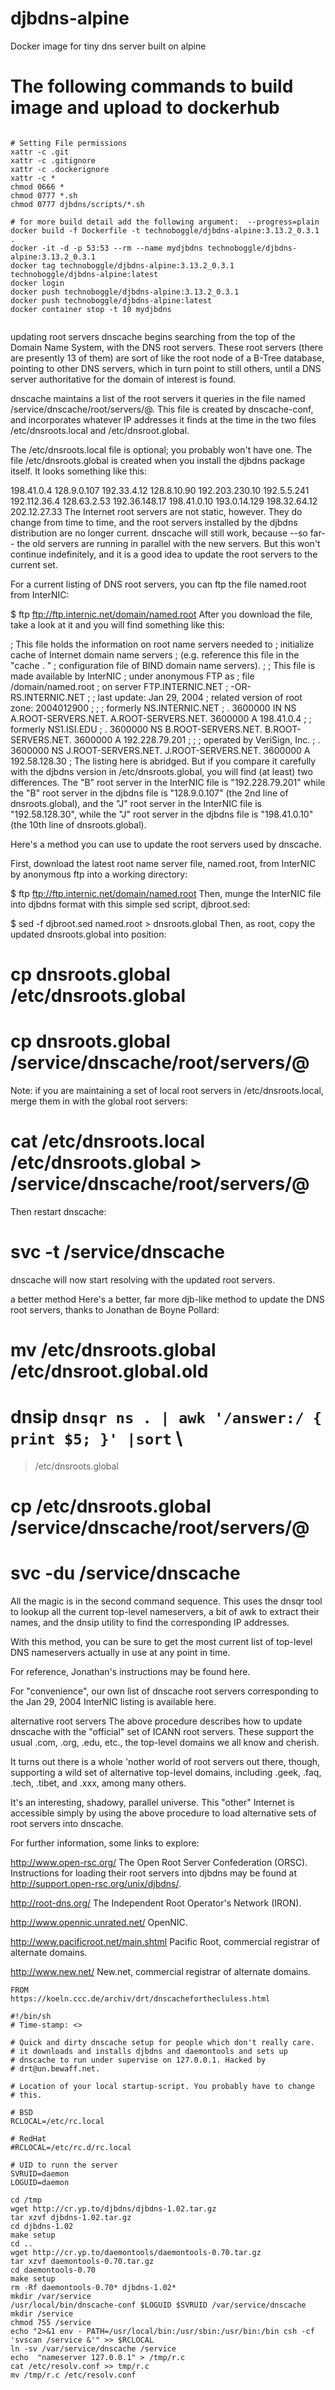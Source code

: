 # djbdns-alpine
Docker image for tiny dns server built on alpine


# The following commands to build image and upload to dockerhub
```

# Setting File permissions
xattr -c .git
xattr -c .gitignore
xattr -c .dockerignore
xattr -c *
chmod 0666 *
chmod 0777 *.sh
chmod 0777 djbdns/scripts/*.sh

# for more build detail add the following argument:  --progress=plain
docker build -f Dockerfile -t technoboggle/djbdns-alpine:3.13.2_0.3.1 .
docker -it -d -p 53:53 --rm --name mydjbdns technoboggle/djbdns-alpine:3.13.2_0.3.1
docker tag technoboggle/djbdns-alpine:3.13.2_0.3.1 technoboggle/djbdns-alpine:latest
docker login
docker push technoboggle/djbdns-alpine:3.13.2_0.3.1
docker push technoboggle/djbdns-alpine:latest
docker container stop -t 10 mydjbdns


````

updating root servers
dnscache begins searching from the top of the Domain Name System, with the DNS root servers. These root servers (there are presently 13 of them) are sort of like the root node of a B-Tree database, pointing to other DNS servers, which in turn point to still others, until a DNS server authoritative for the domain of interest is found.

dnscache maintains a list of the root servers it queries in the file named /service/dnscache/root/servers/@. This file is created by dnscache-conf, and incorporates whatever IP addresses it finds at the time in the two files /etc/dnsroots.local and /etc/dnsroot.global.

The /etc/dnsroots.local file is optional; you probably won't have one. The file /etc/dnsroots.global is created when you install the djbdns package itself. It looks something like this:

198.41.0.4
128.9.0.107
192.33.4.12
128.8.10.90
192.203.230.10
192.5.5.241
192.112.36.4
128.63.2.53
192.36.148.17
198.41.0.10
193.0.14.129
198.32.64.12
202.12.27.33
The Internet root servers are not static, however. They do change from time to time, and the root servers installed by the djbdns distribution are no longer current. dnscache will still work, because --so far-- the old servers are running in parallel with the new servers. But this won't continue indefinitely, and it is a good idea to update the root servers to the current set.

For a current listing of DNS root servers, you can ftp the file named.root from InterNIC:

$ ftp ftp://ftp.internic.net/domain/named.root
After you download the file, take a look at it and you will find something like this:

;       This file holds the information on root name servers needed to
;       initialize cache of Internet domain name servers
;       (e.g. reference this file in the "cache  .  "
;       configuration file of BIND domain name servers).
;
;       This file is made available by InterNIC 
;       under anonymous FTP as
;           file                /domain/named.root
;           on server           FTP.INTERNIC.NET
;       -OR-                    RS.INTERNIC.NET
;
;       last update:    Jan 29, 2004
;       related version of root zone:   2004012900
;
;
; formerly NS.INTERNIC.NET
;
.                        3600000  IN  NS    A.ROOT-SERVERS.NET.
A.ROOT-SERVERS.NET.      3600000      A     198.41.0.4
;
; formerly NS1.ISI.EDU
;
.                        3600000      NS    B.ROOT-SERVERS.NET.
B.ROOT-SERVERS.NET.      3600000      A     192.228.79.201
;
<snip>
;
; operated by VeriSign, Inc.
;
.                        3600000      NS    J.ROOT-SERVERS.NET.
J.ROOT-SERVERS.NET.      3600000      A     192.58.128.30
;
<snip>
The listing here is abridged. But if you compare it carefully with the djbdns version in /etc/dnsroots.global, you will find (at least) two differences. The "B" root server in the InterNIC file is "192.228.79.201" while the "B" root server in the djbdns file is "128.9.0.107" (the 2nd line of dnsroots.global), and the "J" root server in the InterNIC file is "192.58.128.30", while the "J" root server in the djbdns file is "198.41.0.10" (the 10th line of dnsroots.global).

Here's a method you can use to update the root servers used by dnscache.

First, download the latest root name server file, named.root, from InterNIC by anonymous ftp into a working directory:

$ ftp ftp://ftp.internic.net/domain/named.root
Then, munge the InterNIC file into djbdns format with this simple sed script, djbroot.sed:

$ sed -f djbroot.sed named.root > dnsroots.global
Then, as root, copy the updated dnsroots.global into position:

# cp dnsroots.global /etc/dnsroots.global
# cp dnsroots.global /service/dnscache/root/servers/@
Note: if you are maintaining a set of local root servers in /etc/dnsroots.local, merge them in with the global root servers:

# cat /etc/dnsroots.local /etc/dnsroots.global > /service/dnscache/root/servers/@
Then restart dnscache:

# svc -t /service/dnscache
dnscache will now start resolving with the updated root servers.

a better method
Here's a better, far more djb-like method to update the DNS root servers, thanks to Jonathan de Boyne Pollard:

# mv /etc/dnsroots.global /etc/dnsroot.global.old
# dnsip `dnsqr ns . | awk '/answer:/ { print $5; }' |sort` \
  > /etc/dnsroots.global
# cp /etc/dnsroots.global /service/dnscache/root/servers/@
# svc -du /service/dnscache
All the magic is in the second command sequence. This uses the dnsqr tool to lookup all the current top-level nameservers, a bit of awk to extract their names, and the dnsip utility to find the corresponding IP addresses.

With this method, you can be sure to get the most current list of top-level DNS nameservers actually in use at any point in time.

For reference, Jonathan's instructions may be found here.

For "convenience", our own list of dnscache root servers corresponding to the Jan 29, 2004 InterNIC listing is available here.

alternative root servers
The above procedure describes how to update dnscache with the "official" set of ICANN root servers. These support the usual .com, .org, .edu, etc., the top-level domains we all know and cherish.

It turns out there is a whole 'nother world of root servers out there, though, supporting a wild set of alternative top-level domains, including .geek, .faq, .tech, .tibet, and .xxx, among many others.

It's an interesting, shadowy, parallel universe. This "other" Internet is accessible simply by using the above procedure to load alternative sets of root servers into dnscache.

For further information, some links to explore:

http://www.open-rsc.org/
The Open Root Server Confederation (ORSC). Instructions for loading their root servers into djbdns may be found at http://support.open-rsc.org/unix/djbdns/.

http://root-dns.org/
The Independent Root Operator's Network (IRON).

http://www.opennic.unrated.net/
OpenNIC.

http://www.pacificroot.net/main.shtml
Pacific Root, commercial registrar of alternate domains.

http://www.new.net/
New.net, commercial registrar of alternate domains.


`````
FROM
https://koeln.ccc.de/archiv/drt/dnscacheforthecluless.html

#!/bin/sh
# Time-stamp: <>

# Quick and dirty dnscache setup for people which don't really care.
# it downloads and installs djbdns and daemontools and sets up
# dnscache to run under supervise on 127.0.0.1. Hacked by
# drt@un.bewaff.net.

# Location of your local startup-script. You probably have to change
# this.

# BSD
RCLOCAL=/etc/rc.local

# RedHat
#RCLOCAL=/etc/rc.d/rc.local

# UID to runn the server
SVRUID=daemon
LOGUID=daemon

cd /tmp
wget http://cr.yp.to/djbdns/djbdns-1.02.tar.gz
tar xzvf djbdns-1.02.tar.gz
cd djbdns-1.02
make setup
cd ..
wget http://cr.yp.to/daemontools/daemontools-0.70.tar.gz
tar xzvf daemontools-0.70.tar.gz
cd daemontools-0.70 
make setup 
rm -Rf daemontools-0.70* djbdns-1.02*
mkdir /var/service
/usr/local/bin/dnscache-conf $LOGUID $SVRUID /var/service/dnscache
mkdir /service
chmod 755 /service
echo "2>&1 env - PATH=/usr/local/bin:/usr/sbin:/usr/bin:/bin csh -cf 'svscan /service &'" >> $RCLOCAL
ln -sv /var/service/dnscache /service
echo  "nameserver 127.0.0.1" > /tmp/r.c
cat /etc/resolv.conf >> tmp/r.c
mv /tmp/r.c /etc/resolv.conf


